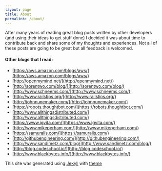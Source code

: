 ```yaml
---
layout: page
title: About
permalink: /about/
---
```


After many years of reading great blog posts written by other developers (and using their ideas to get stuff done) I decided it was about time to contribute back and share some of my thoughts and experiences.  Not all of these posts are going to be great but all feedback is welcomed.

#### Other blogs that I read:
* [https://aws.amazon.com/blogs/aws/](https://aws.amazon.com/blogs/aws/)
* [http://openmymind.net/](http://openmymind.net/)
* [http://sorentwo.com/blog/](http://sorentwo.com/blog/)
* [http://www.schneems.com/](http://www.schneems.com/)
* [http://www.railstips.org/](http://www.railstips.org/)
* [http://johnnunemaker.com/](http://johnnunemaker.com/)
* [https://robots.thoughtbot.com/](https://robots.thoughtbot.com/)
* [http://www.allthingsdistributed.com/](http://www.allthingsdistributed.com/)
* [https://www.igvita.com/](https://www.igvita.com/)
* [http://www.mikeperham.com/](http://www.mikeperham.com/)
* [https://samurails.com/](https://samurails.com/)
* [http://githubengineering.com/](http://githubengineering.com/)
* [http://www.sandimetz.com/blog/](http://www.sandimetz.com/blog/)
* [http://blog.codeschool.io/](http://blog.codeschool.io/)
* [http://www.blackbytes.info/](http://www.blackbytes.info/)

This site was generated using [Jekyll](http://jekyllrb.com/) with [theme](https://github.com/jglovier/jekyll-new)
